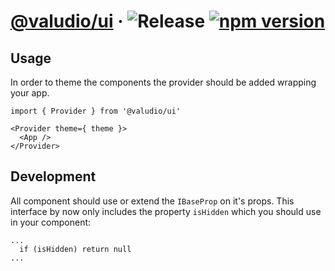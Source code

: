 # [@valudio/ui](https://valudio.github.io/ui) &middot; ![Release](https://github.com/valudio/ui/workflows/Release/badge.svg) [![npm version](https://img.shields.io/npm/v/@valudio/ui.svg?style=flat)](https://www.npmjs.com/package/@valudio/ui)

## Usage

In order to theme the components the provider should be added wrapping your app.

```
import { Provider } from '@valudio/ui'

<Provider theme={ theme }>
  <App />
</Provider>
```

## Development

All component should use or extend the `IBaseProp` on it's props. This interface by now only includes the property `isHidden` which you should use in your component:

```
...
  if (isHidden) return null 
...
```
